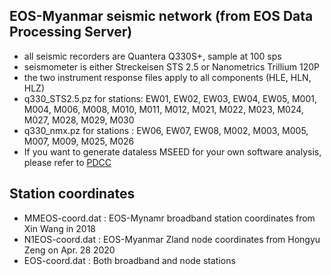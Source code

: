 
## EOS-Myanmar seismic network (from EOS Data Processing Server)

- all seismic recorders are Quantera Q330S+, sample at 100 sps
- seismometer is either Streckeisen STS 2.5 or Nanometrics Trillium 120P
- the two instrument response files apply to all components (HLE, HLN, HLZ)
- q330_STS2.5.pz for stations: EW01, EW02, EW03, EW04, EW05, M001, M004, M006, M008, M010, M011, M012, M021, M022, M023, M024, M027, M028, M029, M030
- q330_nmx.pz for stations   : EW06, EW07, EW08, M002, M003, M005, M007, M009, M025, M026
- If you want to generate dataless MSEED for your own software analysis, please refer to [PDCC](http://ds.iris.edu/ds/nodes/dmc/software/downloads/pdcc/3-8-1)


## Station coordinates

- MMEOS-coord.dat : EOS-Mynamr broadband station coordinates from Xin Wang in 2018
- N1EOS-coord.dat : EOS-Myanmar Zland node coordinates from Hongyu Zeng on Apr. 28 2020
- EOS-coord.dat   : Both broadband and node stations

